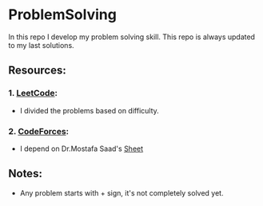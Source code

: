 # ProblemSolving
In this repo I develop my problem solving skill.
This repo is always updated to my last solutions.

## Resources:
### 1. [LeetCode](https://leetcode.com/Ziad-kh/):
- I divided the problems based on difficulty.
  
### 2. [CodeForces](https://codeforces.com/):
- I depend on Dr.Mostafa Saad's [Sheet](https://docs.google.com/spreadsheets/d/1iJZWP2nS_OB3kCTjq8L6TrJJ4o-5lhxDOyTaocSYc-k/edit#gid=84654839)

## Notes:
- Any problem starts with + sign, it's not completely solved yet.
